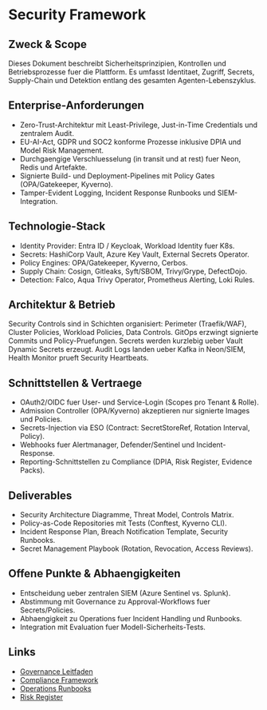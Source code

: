 # Security Framework

## Zweck & Scope
Dieses Dokument beschreibt Sicherheitsprinzipien, Kontrollen und Betriebsprozesse fuer die Plattform. Es umfasst Identitaet, Zugriff, Secrets, Supply-Chain und Detektion entlang des gesamten Agenten-Lebenszyklus.

## Enterprise-Anforderungen
- Zero-Trust-Architektur mit Least-Privilege, Just-in-Time Credentials und zentralem Audit.
- EU-AI-Act, GDPR und SOC2 konforme Prozesse inklusive DPIA und Model Risk Management.
- Durchgaengige Verschluesselung (in transit und at rest) fuer Neon, Redis und Artefakte.
- Signierte Build- und Deployment-Pipelines mit Policy Gates (OPA/Gatekeeper, Kyverno).
- Tamper-Evident Logging, Incident Response Runbooks und SIEM-Integration.

## Technologie-Stack
- Identity Provider: Entra ID / Keycloak, Workload Identity fuer K8s.
- Secrets: HashiCorp Vault, Azure Key Vault, External Secrets Operator.
- Policy Engines: OPA/Gatekeeper, Kyverno, Cerbos.
- Supply Chain: Cosign, Gitleaks, Syft/SBOM, Trivy/Grype, DefectDojo.
- Detection: Falco, Aqua Trivy Operator, Prometheus Alerting, Loki Rules.

## Architektur & Betrieb
Security Controls sind in Schichten organisiert: Perimeter (Traefik/WAF), Cluster Policies, Workload Policies, Data Controls. GitOps erzwingt signierte Commits und Policy-Pruefungen. Secrets werden kurzlebig ueber Vault Dynamic Secrets erzeugt. Audit Logs landen ueber Kafka in Neon/SIEM, Health Monitor prueft Security Heartbeats.

## Schnittstellen & Vertraege
- OAuth2/OIDC fuer User- und Service-Login (Scopes pro Tenant & Rolle).
- Admission Controller (OPA/Kyverno) akzeptieren nur signierte Images und Policies.
- Secrets-Injection via ESO (Contract: SecretStoreRef, Rotation Interval, Policy).
- Webhooks fuer Alertmanager, Defender/Sentinel und Incident-Response.
- Reporting-Schnittstellen zu Compliance (DPIA, Risk Register, Evidence Packs).

## Deliverables
- Security Architecture Diagramme, Threat Model, Controls Matrix.
- Policy-as-Code Repositories mit Tests (Conftest, Kyverno CLI).
- Incident Response Plan, Breach Notification Template, Security Runbooks.
- Secret Management Playbook (Rotation, Revocation, Access Reviews).

## Offene Punkte & Abhaengigkeiten
- Entscheidung ueber zentralen SIEM (Azure Sentinel vs. Splunk).
- Abstimmung mit Governance zu Approval-Workflows fuer Secrets/Policies.
- Abhaengigkeit zu Operations fuer Incident Handling und Runbooks.
- Integration mit Evaluation fuer Modell-Sicherheits-Tests.

## Links
- [Governance Leitfaden](md.html?path=governance/governance.md)
- [Compliance Framework](md.html?path=compliance/compliance.md)
- [Operations Runbooks](md.html?path=operations/operations.md)
- [Risk Register](md.html?path=risk/risk.md)
